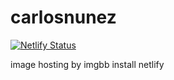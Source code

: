 # carlosnunez

[![Netlify Status](https://api.netlify.com/api/v1/badges/0260ba34-1e64-4a92-be35-ffa878b5b7b9/deploy-status)](https://app.netlify.com/sites/carlosn/deploys)



image hosting by imgbb
install netlify
